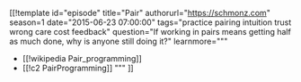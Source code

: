 [[!template id="episode"
title="Pair"
authorurl="https://schmonz.com"
season=1
date="2015-06-23 07:00:00"
tags="practice pairing intuition trust wrong care cost feedback"
question="If working in pairs means getting half as much done, why is anyone still doing it?"
learnmore="""
- [[!wikipedia Pair_programming]]
- [[!c2 PairProgramming]]
"""
]]
